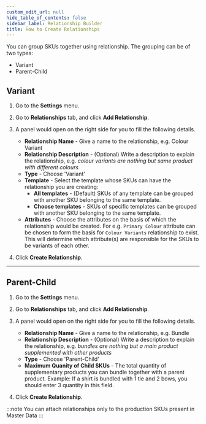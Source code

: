 ```yaml
---
custom_edit_url: null
hide_table_of_contents: false
sidebar_label: Relationship Builder
title: How to Create Relationships
---
```


You can group SKUs together using relationship. The grouping can be of two types: 
* Variant
* Parent-Child

## Variant

1. Go to the **Settings** menu.

2. Go to **Relationships** tab, and click **Add Relationship**.

3. A panel would open on the right side for you to fill the following details.
    * **Relationship Name** - Give a name to the relationship, e.g. Colour Variant
    * **Relationship Description** - (Optional) Write a description to explain the relationship, e.g. *colour variants are nothing but same product with different colours*
    * **Type** - Choose 'Variant'
    * **Template** - Select the template whose SKUs can have the relationship you are creating:
        * **All templates** - (Default) SKUs of any template can be grouped with another SKU belonging to the same template.
        * **Choose templates** - SKUs of specific templates can be grouped with another SKU belonging to the same template.
    * **Attributes** - Choose the attributes on the basis of which the relationship would be created. For e.g. `Primary Colour` attribute can be chosen to form the basis for `Colour Variants` relationship to exist. This will determine which attribute(s) are responsible for the SKUs to be variants of each other.

4. Click **Create Relationship**.

---

## Parent-Child

1. Go to the **Settings** menu.

2. Go to **Relationships** tab, and click **Add Relationship**.

3. A panel would open on the right side for you to fill the following details.
    * **Relationship Name** - Give a name to the relationship, e.g. Bundle
    * **Relationship Description** - (Optional) Write a description to explain the relationship, e.g. *bundles are nothing but a main product supplemented with other products*
    * **Type** - Choose 'Parent-Child'
    * **Maximum Quanity of Child SKUs** - The total quantity of supplementary products you can bundle together with a parent product. Example: If a shirt is bundled with 1 tie and 2 bows, you should enter 3 quantity in this field.
    
4. Click **Create Relationship**.

:::note
You can attach relationships only to the production SKUs present in Master Data
:::